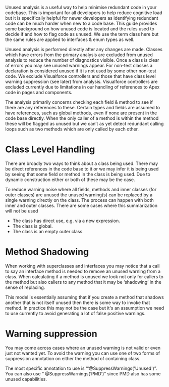 Unused analysis is a useful way to help minimise redundant code in your codebase. This is important for all developers to help reduce cognitive load but it is specifically helpful for newer developers as identifying redundant code can be much harder when new to a code base. This guide provides some background on how unused code is located and the rules used to decide if and how to flag code as unused. We use the term class here but the same rules are applied to interfaces & enum types as well.

Unused analysis is performed directly after any changes are made. Classes which have errors from the primary analysis are excluded from unused analysis to reduce the number of diagnostics visible. Once a class is clear of errors you may see unused warnings appear. For non-test classes a declaration is considered unused if it is not used by some other non-test code. We exclude Visualforce controllers and those that have class level warning suppression (see later) from analysis. Visualforce controllers are excluded currently due to limitations in our handling of references to Apex code in pages and components.

The analysis primarily concerns checking each field & method to see if there are any references to these. Certain types and fields are assumed to have references, such as global methods, even if none are present in the code base directly. When the only caller of a method is within the method these will be flagged as unused but we can’t as yet detect redundant calling loops such as two methods which are only called by each other.

# Class Level Handling
There are broadly two ways to think about a class being used. There may be direct references in the code base to it or we may infer it is being used by seeing that some field or method in the class is being used. Due to dynamic construction either or both of these may be the case.

To reduce warning noise where all fields, methods and inner classes (for outer classes) are unused the unused warning(s) can be replaced by a single warning directly on the class. The process can happen with both inner and outer classes. There are some cases where this summarization will not be used

* The class has direct use, e.g. via a new expression.
* The class is global.
* The class is an empty outer class.

# Method Shadowing
When working with superclasses and interfaces you may notice that a call to say an interface method is needed to remove an unused warning from a class. When calculating if a method is unused we look not only for callers to the method but also callers to any method that it may be ‘shadowing’ in the sense of replacing.

This model is essentially assuming that if you create a method that shadows another that is not itself unused then there is some way to invoke that method. In practice this may not be the case but it's an assumption we need to use currently to avoid generating a lot of false positive warnings.

# Warning suppression
You may come across cases where an unused warning is not valid or even just not wanted yet. To avoid the warning you can use one of two forms of suppression annotation on either the method of containing class.

The most specific annotation to use is ‘“@SuppressWarnings('Unused')”. You can also use “ @SuppressWarnings(‘PMD’)” since PMD also has some unused capabilities. 

